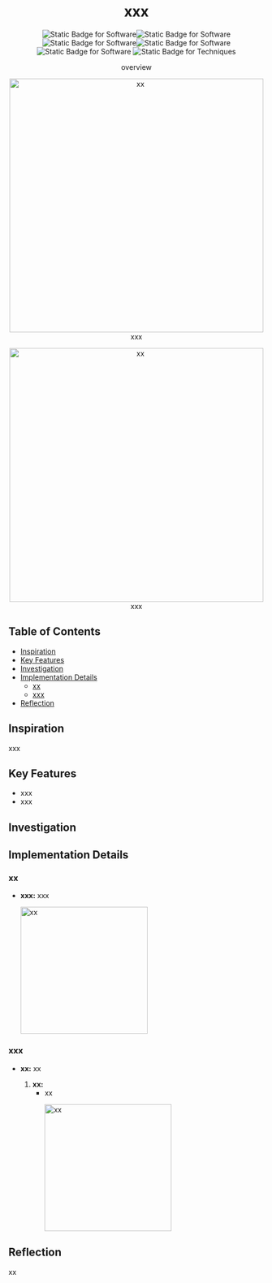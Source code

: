 <div align="center">
    <h1>xxx</h1>
    <p><img alt="Static Badge for Software" src="https://img.shields.io/badge/Software-Houdini-E4D0C1"><img alt="Static Badge for Software" src="https://img.shields.io/badge/Software-Unity-C2D5C7"><img alt="Static Badge for Software" src="https://img.shields.io/badge/Software-Unreal-CDCFEC"><img alt="Static Badge for Software" src="https://img.shields.io/badge/Software-Blender-E9CFCF"><img alt="Static Badge for Software" src="https://img.shields.io/badge/Software-ZBrush-E2E2CA"> <img alt="Static Badge for Techniques" src="https://img.shields.io/badge/Techniques-xx-C2D8EE"></p>
    <p>overview</p>
    <p><img src="media/xx.gif" alt="xx" title="xx" height=500> <br> xxx</p>
    <p><img src="media/xx.gif" alt="xx" title="xx" height=500> <br> xxx</p>
</div>


## Table of Contents <!-- omit from toc -->
- [Inspiration](#inspiration)
- [Key Features](#key-features)
- [Investigation](#investigation)
- [Implementation Details](#implementation-details)
  - [xx](#xx)
  - [xxx](#xxx)
- [Reflection](#reflection)

## Inspiration
xxx

## Key Features
- xxx
- xxx

## Investigation

## Implementation Details

### xx
- **xxx:** xxx <p><img src="media/xx.png" alt="xx" title="xx" height=250></p>


### xxx
- **xx:** xx
  
  1. **xx:**
     - xx <p><img src="media/xx.png" alt="xx" title="xx" height=250></p>


## Reflection
xx
